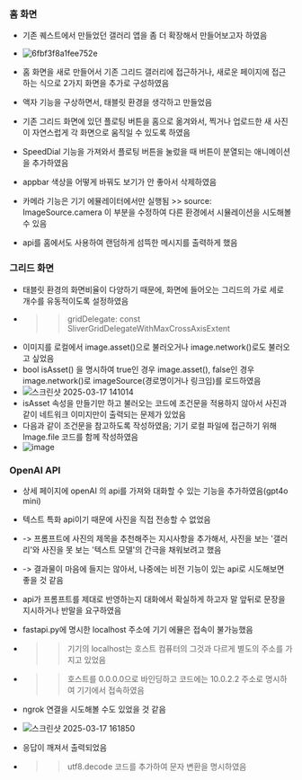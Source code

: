 ### 홈 화면
- 기존 퀘스트에서 만들었던 갤러리 앱을 좀 더 확장해서 만들어보고자 하였음
- ![6fbf3f8a1fee752e](https://github.com/user-attachments/assets/bb64351e-8036-4b09-b808-6aa0f618c3d3)

- 홈 화면을 새로 만들어서 기존 그리드 갤러리에 접근하거나, 새로운 페이지에 접근하는 식으로 2가지 화면을 추가로 구성하였음
- 액자 기능을 구상하면서, 태블릿 환경을 생각하고 만들었음
- 기존 그리드 화면에 있던 플로팅 버튼을 홈으로 옮겨와서, 찍거나 업로드한 새 사진이 자연스럽게 각 화면으로 움직일 수 있도록 하였음
- SpeedDial 기능을 가져와서 플로팅 버튼을 눌렀을 때 버튼이 분열되는 애니메이션을 추가하였음
- appbar 색상을 어떻게 바꿔도 보기가 안 좋아서 삭제하였음
- 카메라 기능은 기기 에뮬레이터에서만 실행됨 >> source: ImageSource.camera 이 부분을 수정하여 다른 환경에서 시뮬레이션을 시도해볼 수 있음
- api를 홈에서도 사용하여 랜덤하게 섬뜩한 메시지를 출력하게 했음

### 그리드 화면
- 태블릿 환경의 화면비율이 다양하기 때문에, 화면에 들어오는 그리드의 가로 세로 개수를 유동적이도록 설정하였음
- >> gridDelegate: const SliverGridDelegateWithMaxCrossAxisExtent
- 이미지를 로컬에서 image.asset()으로 불러오거나 image.network()로도 불러오고 싶었음
- bool isAsset() 을 명시하여 true인 경우 image.asset(), false인 경우 image.network()로 imageSource(경로명이거나 링크임)를 로드하였음
- ![스크린샷 2025-03-17 141014](https://github.com/user-attachments/assets/2d0c7205-8c1b-4d68-9595-5a191779b7d5)
- isAsset 속성을 만들기만 하고 불러오는 코드에 조건문을 적용하지 않아서 사진과 같이 네트워크 이미지만이 출력되는 문제가 있었음
- 다음과 같이 조건문을 참고하도록 작성하였음; 기기 로컬 파일에 접근하기 위해 Image.file 코드를 함께 작성하였음
- ![image](https://github.com/user-attachments/assets/e125ef49-094c-4cb3-9263-1a1f759d5ecf)




### OpenAI API
- 상세 페이지에 openAI 의 api를 가져와 대화할 수 있는 기능을 추가하였음(gpt4o mini)
- 텍스트 특화 api이기 때문에 사진을 직접 전송할 수 없었음
- -> 프롬프트에 사진의 제목을 추천해주는 지시사항을 추가해서, 사진을 보는 '갤러리'와 사진을 못 보는 '텍스트 모델'의 간극을 채워보려고 했음
- -> 결과물이 마음에 들지는 않아서, 나중에는 비전 기능이 있는 api로 시도해보면 좋을 것 같음
- api가 프롬프트를 제대로 반영하는지 대화에서 확실하게 하고자 말 앞뒤로 문장을 지시하거나 반말을 요구하였음
- fastapi.py에 명시한 localhost 주소에 기기 에뮬은 접속이 불가능했음
- >> 기기의 localhost는 호스트 컴퓨터의 그것과 다르게 별도의 주소를 가지고 있었음
- >> 호스트를 0.0.0.0으로 바인딩하고 코드에는 10.0.2.2 주소로 명시하여 기기에서 접속하였음
- ngrok 연결을 시도해볼 수도 있었을 것 같음

- ![스크린샷 2025-03-17 161850](https://github.com/user-attachments/assets/fb7b6ee1-214a-40dd-8652-ef18b06fb06a)
- 응답이 깨져서 출력되었음
- >> utf8.decode 코드를 추가하여 문자 변환을 명시하였음
